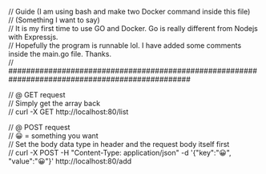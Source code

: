 // Guide (I am using bash and make two Docker command inside this file)\
// (Something I want to say)\
// It is my first time to use GO and Docker. Go is really different from Nodejs with Expressjs.\
// Hopefully the program is runnable lol. I have added some comments inside the main.go file. Thanks.\
// #################################################################################################

// @ GET request\
// Simply get the array back\
// curl -X GET http://localhost:80/list 

// @ POST request\
// 😀 = something you want\
// Set the body data type in header and the request body itself first \
// curl -X POST -H "Content-Type: application/json" -d '{"key":"😀", "value":"😀"}' http://localhost:80/add
